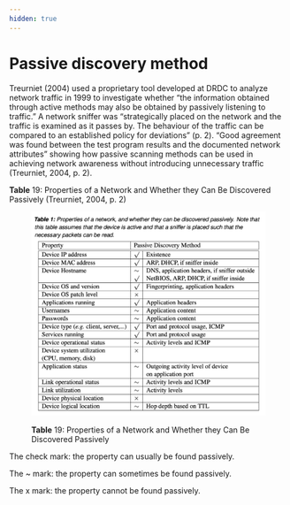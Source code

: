 ```yaml
---
hidden: true
---
```


# Passive discovery method

Treurniet (2004) used a proprietary tool developed at DRDC to analyze network traffic in 1999 to investigate whether “the information obtained through active methods may also be obtained by passively listening to traffic.” A network sniffer was “strategically placed on the network and the traffic is examined as it passes by. The behaviour of the traffic can be compared to an established policy for deviations” (p. 2). “Good agreement was found between the test program results and the documented network attributes” showing how passive scanning methods can be used in achieving network awareness without introducing unnecessary traffic (Treurniet, 2004, p. 2).&#x20;

**Table** 19: Properties of a Network and Whether they Can Be Discovered Passively (Treurniet, 2004, p. 2)

<figure><img src="../../.gitbook/assets/image.png" alt="Passive discovery method"><figcaption><p><strong>Table</strong> 19: Properties of a Network and Whether they Can Be Discovered Passively</p></figcaption></figure>

The check mark: the property can usually be found passively.

The \~ mark: the property can sometimes be found passively.

The x mark: the property cannot be found passively.
